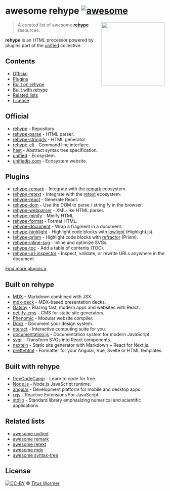 <!--lint disable no-html maximum-line-length-->

# awesome rehype [![awesome][awesome-badge]][awesome]

[<img src="https://raw.githubusercontent.com/rehypejs/rehype/90b8f34/logo.svg?sanitize=true" align="right" alt width="200">](https://github.com/rehypejs/rehype)

> A curated list of awesome [**rehype**][rehype] resources.

**rehype** is an HTML processor powered by plugins part of the [unified][]
collective.

## Contents

* [Official](#official)
* [Plugins](#plugins)
* [Built on rehype](#built-on-rehype)
* [Built with rehype](#built-with-rehype)
* [Related lists](#related-lists)
* [License](#license)

## Official

* [rehype](https://github.com/rehypejs/rehype) - Repository.
* [rehype-parse](https://github.com/rehypejs/rehype/tree/HEAD/packages/rehype-parse) - HTML parser.
* [rehype-stringify](https://github.com/rehypejs/rehype/tree/HEAD/packages/rehype-stringify) - HTML generator.
* [rehype-cli](https://github.com/rehypejs/rehype/tree/HEAD/packages/rehype-cli) - Command line interface.
* [hast](https://github.com/syntax-tree/hast) - Abstract syntax tree specification.
* [unified](https://github.com/unifiedjs/unified) - Ecosystem.
* [unifiedjs.com](https://unifiedjs.com) - Ecosystem website.

## Plugins

* [rehype-remark](https://github.com/rehypejs/rehype-remark) - Integrate with the [remark][] ecosystem.
* [rehype-retext](https://github.com/rehypejs/rehype-retext) - Integrate with the [retext][] ecosystem.
* [rehype-react](https://github.com/rhysd/rehype-react) - Generate React.
* [rehype-dom](https://github.com/kmck/rehype-dom) - Use the DOM to parse / stringify in the browser.
* [rehype-webparser](https://github.com/Prettyhtml/prettyhtml/tree/HEAD/packages/rehype-webparser) - XML-like HTML parser.
* [rehype-minify](https://github.com/rehypejs/rehype-minify) - Minify HTML.
* [rehype-format](https://github.com/rehypejs/rehype-format) - Format HTML.
* [rehype-document](https://github.com/rehypejs/rehype-document) - Wrap a fragment in a document.
* [rehype-highlight](https://github.com/rehypejs/rehype-highlight) - Highlight code blocks with [lowlight](https://github.com/wooorm/lowlight) (Highlight.js).
* [rehype-prism](https://github.com/mapbox/rehype-prism) - Highlight code blocks with [refractor](https://github.com/wooorm/refractor) (Prism).
* [rehype-inline-svg](https://github.com/JS-DevTools/rehype-inline-svg) - Inline and optimize SVGs.
* [rehype-toc](https://github.com/JS-DevTools/rehype-toc) - Add a table of contents (TOC).
* [rehype-url-inspector](https://github.com/JS-DevTools/rehype-url-inspector) - Inspect, validate, or rewrite URLs anywhere in the document

[Find more plugins »](https://github.com/rehypejs/rehype/blob/HEAD/doc/plugins.md#list-of-plugins)

## Built on rehype

* [MDX](https://github.com/mdx-js/mdx) - Markdown combined with JSX.
* [mdx-deck](https://github.com/jxnblk/mdx-deck) - MDX-based presentation decks.
* [Gatsby](https://github.com/gatsbyjs/gatsby) - Blazing fast, modern apps and websites with React.
* [netlify-cms](https://github.com/netlify/netlify-cms) - CMS for static site generators.
* [Phenomic](https://github.com/phenomic/phenomic) - Modular website compiler.
* [Docz](https://github.com/pedronauck/docz) - Document your design system.
* [nteract](https://github.com/nteract/nteract) - Interactive computing suite for you.
* [documentation.js](https://github.com/documentationjs/documentation) - Documentation system for modern JavaScript.
* [svgr](https://github.com/smooth-code/svgr) - Transform SVGs into React components.
* [nextein](https://github.com/elmasse/nextein) - Static site generator with Markdown + React for Next.js.
* [prettyhtml](https://github.com/Prettyhtml/prettyhtml) - Formatter for your Angular, Vue, Svelte or HTML templates.

## Built with rehype

* [freeCodeCamp](https://github.com/freeCodeCamp/freeCodeCamp) - Learn to code for free.
* [Node.js](https://github.com/nodejs/node) - Node.js JavaScript runtime.
* [angular](https://github.com/angular/angular) - Development platform for mobile and desktop apps.
* [rxjs](https://github.com/ReactiveX/rxjs) - Reactive Extensions For JavaScript.
* [stdlib](https://github.com/stdlib-js/stdlib) - Standard library emphasizing numerical and scientific applications.

## Related lists

* [awesome unified](https://github.com/unifiedjs/awesome-unified)
* [awesome remark](https://github.com/remarkjs/awesome-remark)
* [awesome retext](https://github.com/retextjs/awesome-retext)
* [awesome mdx](https://github.com/transitive-bullshit/awesome-mdx)
* [awesome syntax-tree](https://github.com/syntax-tree/awesome-syntax-tree)

## License

[![CC-BY][license-badge]][license] © [Titus Wormer][author]

<!-- Definitions. -->

[license]: https://creativecommons.org/licenses/by/4.0/

[license-badge]: https://mirrors.creativecommons.org/presskit/buttons/80x15/svg/by.svg

[author]: https://wooorm.com

[awesome-badge]: https://awesome.re/badge.svg

[awesome]: https://awesome.re

[unified]: https://github.com/unifiedjs/unified

[rehype]: https://github.com/rehypejs/rehype

[remark]: https://github.com/remarkjs/remark

[retext]: https://github.com/retextjs/retext
